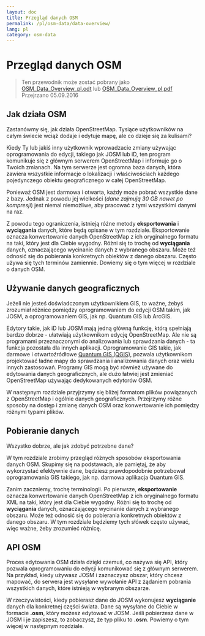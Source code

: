 ```yaml
---
layout: doc
title: Przegląd danych OSM
permalink: /pl/osm-data/data-overview/
lang: pl
category: osm-data
---
```


Przegląd danych OSM
==================


> Ten przewodnik może zostać pobrany jako [OSM_Data_Overview_pl.odt](/files/OSM_Data_Overview_pl.odt) lub [OSM_Data_Overview_pl.pdf](/files/OSM_Data_Overview_pl.pdf)  
> Przejrzano 05.09.2016

<!--W tym rozdziale zastanowimy się, jak działa OpenStreetMap, co pomoże nam lepiej zrozumieć, jak usystematyzowane są dane i jak możemy najlepiej je wykorzystać.-->

Jak działa OSM
--------------
Zastanówmy się, jak działa OpenStreetMap. Tysiące użytkowników na całym świecie wciąż dodaje i edytuje mapę, ale co dzieje się za kulisami?  

Kiedy Ty lub jakiś inny użytkownik wprowadzacie zmiany używając oprogramowania do edycji, takiego jak JOSM lub iD, ten program komunikuje się z głównym serwerem OpenStreetMap i informuje go o Twoich zmianach. Na tym serwerze jest ogromna baza danych, która zawiera wszystkie informacje o lokalizacji i właściwościach każdego pojedynczego obiektu geograficznego w całej OpenStreetMap.  

Ponieważ OSM jest darmowa i otwarta, każdy może pobrać wszystkie dane z bazy. Jednak z powodu jej wielkości (*dane zajmują 30 GB nawet po kompresji*) jest niemal niemożliwe, aby pracować z tymi wszystkimi danymi na raz.  

Z powodu tego ograniczenia, istnieją różne metody **eksportowania** i **wyciągania** danych, które będą opisane w tym rozdziale. Eksportowanie oznacza konwertowanie danych OpenStreetMap z ich oryginalnego formatu na taki, który jest dla Ciebie wygodny. Różni się to trochę od **wyciągania** danych, oznaczającego wycinanie danych z wybranego obszaru. Może też odnosić się do pobierania konkretnych obiektów z danego obszaru. Często używa się tych terminów zamiennie. Dowiemy się o tym więcej w rozdziale o danych OSM.  

Używanie danych geograficznych
--------------
Jeżeli nie jesteś doświadczonym użytkownikiem GIS, to ważne, żebyś zrozumiał różnice pomiędzy oprogramowaniem do edycji OSM takim, jak JOSM, a oprogramowaniem GIS, jak np. Quantum GIS lub ArcGIS.  

Edytory takie, jak iD lub JOSM mają jedną główną funkcję, którą spełniają bardzo dobrze - ułatwiają użytkownikom edycję OpenStreetMap. Ale nie są programami przeznaczonymi do analizowania lub sprawdzania danych -
ta funkcja pozostała dla innych aplikacji. Oprogramowanie GIS takie, jak darmowe i otwartoźródłowe [Quantum GIS (QGIS)](http://www.qgis.org), pozwala użytkownikom projektować ładne mapy do sprawdzania i analizowania danych oraz wielu innych zastosowań. Programy GIS mogą być również używane do edytowania danych geograficznych, ale dużo łatwiej jest zmieniać OpenStreetMap używając dedykowanych edytorów OSM.  

W następnym rozdziale przyjrzymy się bliżej formatom plików powiązanych z OpenStreetMap i ogólnie danych geograficznych. Przejrzymy różne sposoby na dostęp i zmianę danych OSM oraz konwertowanie ich pomiędzy różnymi typami plików.  


Pobieranie danych
-----------------

Wszystko dobrze, ale jak zdobyć potrzebne dane?  

W tym rozdziale zrobimy przegląd różnych sposobów eksportowania danych OSM. Skupimy się na podstawach, ale pamiętaj, że aby wykorzystać efektywnie dane, będziesz prawdopodobnie potrzebował oprogramowania GIS
takiego, jak np. darmowa aplikacja Quantum GIS.  

Zanim zaczniemy, trochę terminologii. Po pierwsze, **eksportowanie** oznacza konwertowanie danych OpenStreetMap z ich oryginalnego formatu XML na taki, który jest dla Ciebie wygodny. Różni się to trochę od **wyciągania** danych, oznaczającego wycinanie danych z wybranego obszaru. Może też odnosić się do pobierania konkretnych obiektów z danego obszaru. W tym rozdziale będziemy tych słówek często używać, więc ważne, żeby zrozumieć różnicę.  

API OSM
------------
Proces edytowania OSM działa dzięki czemuś, co nazywa się API, który pozwala oprogramowaniu do edycji komunikować się z głównym serwerem. Na przykład, kiedy używasz JOSM i zaznaczysz obszar, który chcesz mapować, do serwera jest wysyłane wywołanie API z żądaniem pobrania wszystkich danych, które istnieją w wybranym obszarze.  

W rzeczywistości, kiedy pobierasz dane do JOSM wykonujesz **wyciąganie** danych dla konkretnej części świata. Dane są wysyłane do Ciebie w formacie **.osm**, który możesz edytować w JOSM. Jeśli pobierzesz dane w JOSM i je zapiszesz, to zobaczysz, że typ pliku to **.osm**. Powiemy o tym więcej w następnym rozdziale.  
